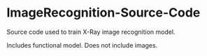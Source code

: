 # ImageRecognition-Source-Code

Source code used to train X-Ray image recognition model.

Includes functional model. Does not include images.
